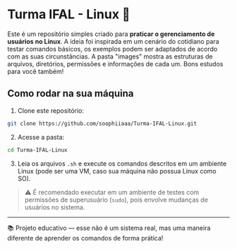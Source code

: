 # Turma IFAL - Linux 🐧

Este é um repositório simples criado para **praticar o gerenciamento de usuários no Linux**. A ideia foi inspirada em um cenário do cotidiano para testar comandos básicos, os exemplos podem ser adaptados de acordo com as suas circunstâncias. A pasta "images" mostra as estruturas de arquivos, diretórios, permissões e informações de cada um. Bons estudos para você também!

## Como rodar na sua máquina

1. Clone este repositório:

```bash
git clone https://github.com/soophiiaaa/Turma-IFAL-Linux.git
````

2. Acesse a pasta:

```bash
cd Turma-IFAL-Linux
```

3. Leia os arquivos `.sh` e execute os comandos descritos em um ambiente Linux (pode ser uma VM, caso sua máquina não possua Linux como SO).

> ⚠️ É recomendado executar em um ambiente de testes com permissões de superusuário (`sudo`), pois envolve mudanças de usuários no sistema.

---

📚 Projeto educativo — esse não é um sistema real, mas uma maneira diferente de aprender os comandos de forma prática!
